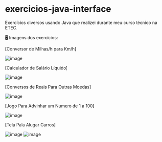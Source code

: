 # exercicios-java-interface
Exercícios diversos usando Java que realizei durante meu curso técnico na ETEC. 

🖥 Imagens dos exercícios:

[Conversor de Milhas/h para Km/h]

![image](https://github.com/MarcelMarins/exercicios-java-interface/assets/107703560/403bc924-4d1d-455a-91bd-27d63dfd431b)

[Calculador de Salário Líquido]

![image](https://github.com/MarcelMarins/exercicios-java-interface/assets/107703560/9fa14e43-f8e6-4ea4-adef-66c9114921fa)

[Conversos de Reais Para Outras Moedas]

![image](https://github.com/MarcelMarins/exercicios-java-interface/assets/107703560/37e73436-3778-4fb7-bd65-28d4cb52689f)

[Jogo Para Advinhar um Numero de 1 a 100]

![image](https://github.com/MarcelMarins/exercicios-java-interface/assets/107703560/d81a6446-c986-4b91-8f96-f4a151bb8dfb)

[Tela Pala Alugar Carros]

![image](https://github.com/MarcelMarins/exercicios-java-interface/assets/107703560/2debb92c-d999-46d5-86ce-633b7a1689dc)
![image](https://github.com/MarcelMarins/exercicios-java-interface/assets/107703560/9ad96905-86cf-4c7a-a6b1-b14c2afad13c)





